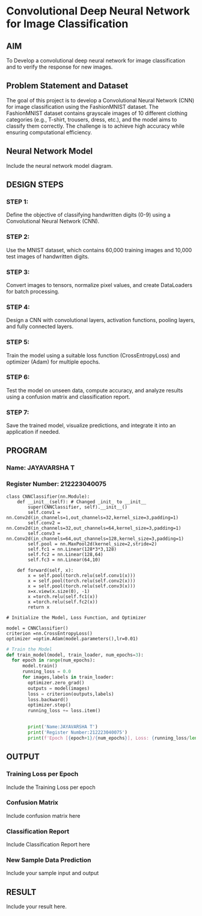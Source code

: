 # Convolutional Deep Neural Network for Image Classification

## AIM

To Develop a convolutional deep neural network for image classification and to verify the response for new images.

## Problem Statement and Dataset

The goal of this project is to develop a Convolutional Neural Network (CNN) for image classification using the FashionMNIST dataset. The FashionMNIST dataset contains grayscale images of 10 different clothing categories (e.g., T-shirt, trousers, dress, etc.), and the model aims to classify them correctly. The challenge is to achieve high accuracy while ensuring computational efficiency.

## Neural Network Model

Include the neural network model diagram.

## DESIGN STEPS
### STEP 1:
Define the objective of classifying handwritten digits (0-9) using a Convolutional Neural Network (CNN).

### STEP 2:
Use the MNIST dataset, which contains 60,000 training images and 10,000 test images of handwritten digits.
### STEP 3:
Convert images to tensors, normalize pixel values, and create DataLoaders for batch processing.
### STEP 4:
Design a CNN with convolutional layers, activation functions, pooling layers, and fully connected layers.
### STEP 5:
Train the model using a suitable loss function (CrossEntropyLoss) and optimizer (Adam) for multiple epochs.
### STEP 6:
Test the model on unseen data, compute accuracy, and analyze results using a confusion matrix and classification report.
### STEP 7:
Save the trained model, visualize predictions, and integrate it into an application if needed.

## PROGRAM

### Name: JAYAVARSHA T
### Register Number: 212223040075
```
class CNNClassifier(nn.Module):
    def __init__(self): # Changed _init_ to __init__
        super(CNNClassifier, self).__init__()
        self.conv1 = nn.Conv2d(in_channels=1,out_channels=32,kernel_size=3,padding=1)
        self.conv2 = nn.Conv2d(in_channels=32,out_channels=64,kernel_size=3,padding=1)
        self.conv3 = nn.Conv2d(in_channels=64,out_channels=128,kernel_size=3,padding=1)
        self.pool = nn.MaxPool2d(kernel_size=2,stride=2)
        self.fc1 = nn.Linear(128*3*3,128)
        self.fc2 = nn.Linear(128,64)
        self.fc3 = nn.Linear(64,10)

    def forward(self, x):
        x = self.pool(torch.relu(self.conv1(x)))
        x = self.pool(torch.relu(self.conv2(x)))
        x = self.pool(torch.relu(self.conv3(x)))
        x=x.view(x.size(0), -1)
        x =torch.relu(self.fc1(x))
        x =torch.relu(self.fc2(x))
        return x
```

```
# Initialize the Model, Loss Function, and Optimizer

model = CNNClassifier()
criterion =nn.CrossEntropyLoss()
optimizer =optim.Adam(model.parameters(),lr=0.01)
```

```python
# Train the Model
def train_model(model, train_loader, num_epochs=3):
  for epoch in range(num_epochs):
      model.train()
      running_loss = 0.0
      for images,labels in train_loader:
        optimizer.zero_grad()
        outputs = model(images)
        loss = criterion(outputs,labels)
        loss.backward()
        optimizer.step()
        running_loss += loss.item()


        print('Name:JAYAVARSHA T')
        print('Register Number:212223040075')
        print(f'Epoch [{epoch+1}/{num_epochs}], Loss: {running_loss/len(train_loader):.4f}')

```

## OUTPUT
### Training Loss per Epoch

Include the Training Loss per epoch

### Confusion Matrix

Include confusion matrix here

### Classification Report

Include Classification Report here


### New Sample Data Prediction

Include your sample input and output 

## RESULT
Include your result here.
